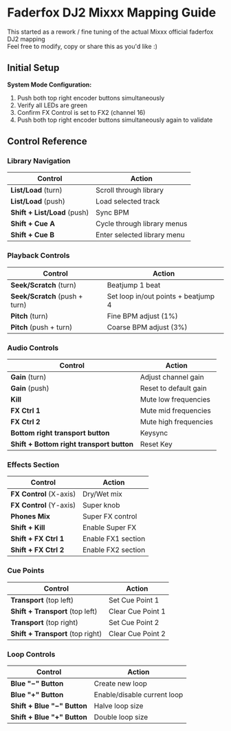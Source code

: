 # Faderfox DJ2 Mixxx Mapping Guide

This started as a rework / fine tuning of the actual Mixxx official faderfox DJ2 mapping  
Feel free to modify, copy or share this as you'd like :)  

## Initial Setup

**System Mode Configuration:**
1. Push both top right encoder buttons simultaneously
2. Verify all LEDs are green
3. Confirm FX Control is set to FX2 (channel 16)
3. Push both top right encoder buttons simultaneously again to validate

## Control Reference

### Library Navigation
| Control | Action |
|---------|--------|
| **List/Load** (turn) | Scroll through library |
| **List/Load** (push) | Load selected track |
| **Shift + List/Load** (push) | Sync BPM |
| **Shift + Cue A** | Cycle through library menus |
| **Shift + Cue B** | Enter selected library menu |

### Playback Controls
| Control | Action |
|---------|--------|
| **Seek/Scratch** (turn) | Beatjump 1 beat |
| **Seek/Scratch** (push + turn) | Set loop in/out points + beatjump 4 |
| **Pitch** (turn) | Fine BPM adjust (1%) |
| **Pitch** (push + turn) | Coarse BPM adjust (3%) |

### Audio Controls
| Control | Action |
|---------|--------|
| **Gain** (turn) | Adjust channel gain |
| **Gain** (push) | Reset to default gain |
| **Kill** | Mute low frequencies |
| **FX Ctrl 1** | Mute mid frequencies |
| **FX Ctrl 2** | Mute high frequencies |
| **Bottom right transport button** | Keysync |
| **Shift + Bottom right transport button** | Reset Key |


### Effects Section
| Control | Action |
|---------|--------|
| **FX Control** (X-axis) | Dry/Wet mix |
| **FX Control** (Y-axis) | Super knob |
| **Phones Mix** | Super FX control |
| **Shift + Kill** | Enable Super FX |
| **Shift + FX Ctrl 1** | Enable FX1 section |
| **Shift + FX Ctrl 2** | Enable FX2 section |

### Cue Points
| Control | Action |
|---------|--------|
| **Transport** (top left) | Set Cue Point 1 |
| **Shift + Transport** (top left) | Clear Cue Point 1 |
| **Transport** (top right) | Set Cue Point 2 |
| **Shift + Transport** (top right) | Clear Cue Point 2 |

### Loop Controls
| Control | Action |
|---------|--------|
| **Blue "−" Button** | Create new loop |
| **Blue "+" Button** | Enable/disable current loop |
| **Shift + Blue "−" Button** | Halve loop size |
| **Shift + Blue "+" Button** | Double loop size |
